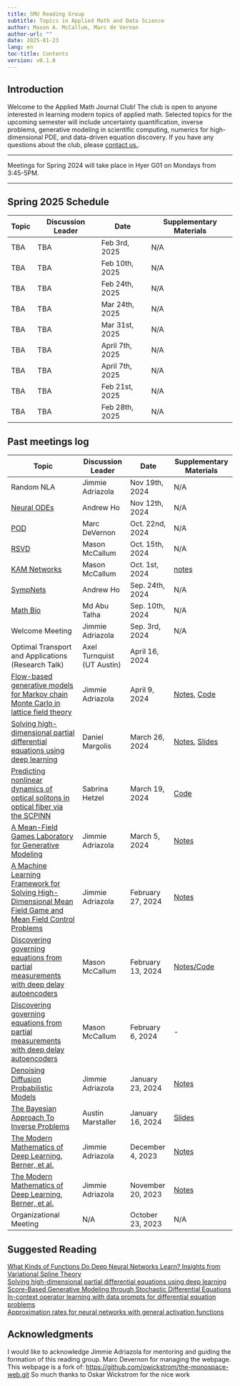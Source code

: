 ```yaml
---
title: SMU Reading Group 
subtitle: Topics in Applied Math and Data Science
author: Mason A. McCallum, Marc de Vernon
author-url: ""
date: 2025-01-23
lang: en
toc-title: Contents
version: v0.1.0
---
```

<style>
        p {
            margin: 0;
            padding: 0;
        }
</style>

## Introduction
Welcome to the Applied Math Journal Club! The club is open to anyone interested in learning modern topics of applied math. Selected topics for the upcoming semester will include uncertainty quantification, inverse problems, generative modeling in scientific computing, numerics for high-dimensional PDE, and data-driven equation discovery. If you have any questions about the club, please <a href=mailto:mmccallum@smu.edu>contact us.</a>.

<hr>
Meetings for Spring 2024 will take place in Hyer G01 on Mondays from 3:45-5PM.
<hr>


## Spring 2025 Schedule 
<table>
<thead>
  <tr>
    <th class="width-min">Topic</th>
    <th class="width-auto">Discussion Leader</th>
    <th class="width-min">Date</th>
    <th class="width-auto">Supplementary Materials</th>
  </tr>
</thead>
<tbody>
  <tr>
    <td>TBA</td>
    <td>TBA</td>
    <td>Feb 3rd, 2025</td>
    <td>N/A</td>
  </tr>
  <tr>
    <td>TBA</td>
    <td>TBA</td>
    <td>Feb 10th, 2025</td>
    <td>N/A</td>
  </tr>
  <tr>
    <td>TBA</td>
    <td>TBA</td>
    <td>Feb 24th, 2025</td>
    <td>N/A</td>
  </tr>
  <tr>
    <td>TBA</td>
    <td>TBA</td>
    <td>Mar 24th, 2025</td>
    <td>N/A</td>
  </tr>
  <tr>
    <td>TBA</td>
    <td>TBA</td>
    <td>Mar 31st, 2025</td>
    <td>N/A</td>
  </tr>
  <tr>
    <td>TBA</td>
    <td>TBA</td>
    <td>April 7th, 2025</td>
    <td>N/A</td>
  </tr>
  <tr>
    <td>TBA</td>
    <td>TBA</td>
    <td>April 7th, 2025</td>
    <td>N/A</td>
  </tr>
  <tr>
    <td>TBA</td>
    <td>TBA</td>
    <td>Feb 21st, 2025</td>
    <td>N/A</td>
  </tr>
  <tr>
    <td>TBA</td>
    <td>TBA</td>
    <td>Feb 28th, 2025</td>
    <td>N/A</td>
  </tr>
 </tbody>
</table>

## Past meetings log
<table>
<thead>
  <tr>
    <th class="width-min">Topic</th>
    <th class="width-auto">Discussion Leader</th>
    <th class="width-min">Date</th>
    <th class="width-auto">Supplementary Materials</th>
  </tr>
</thead>
<tbody>
  <tr>
    <td><a href=https://arxiv.org/abs/2002.01387></a>Random NLA</td>
    <td>Jimmie Adriazola</td>
    <td>Nov 19th, 2024</td>
    <td>N/A</td>
  </tr>
  <tr>
    <td><a href=https://arxiv.org/abs/1806.07366>Neural ODEs</a></td>
    <td>Andrew Ho</td>
    <td>Nov 12th, 2024</td>
    <td>N/A</td>
  </tr>
  <tr>
    <td><a href=https://doi.org/10.2514/1.J058809>POD</a></td>
    <td>Marc DeVernon</td>
    <td>Oct. 22nd, 2024</td>
    <td>N/A</td>
  </tr>
  <tr>
    <td><a href=https://arxiv.org/pdf/0909.4061>RSVD</a></td>
    <td>Mason McCallum</td>
    <td>Oct. 15th, 2024</td>
    <td>N/A</td>
  </tr>
  <tr>
    <td><a href=https://arxiv.org/abs/2404.19756>KAM Networks</a></td>
    <td>Mason McCallum</td>
    <td>Oct. 1st, 2024</td>
    <td><a href=https://masonamccallum.github.io/talks/KART>notes</a></td>
  </tr>
  <tr>
    <td><a href=https://www.sciencedirect.com/science/article/abs/pii/S0893608020303063?via%3Dihub>SympNets</a></td>
    <td>Andrew Ho</td>
    <td>Sep. 24th, 2024</td>
    <td>N/A</td>
  </tr>
  <tr>
    <td><a href=https://arxiv.org/abs/1704.00063>Math Bio</a></td>
    <td>Md Abu Talha</td>
    <td>Sep. 10th, 2024</td>
    <td>N/A</td>
  </tr>
  <tr>
    <td>Welcome Meeting</td>
    <td>Jimmie Adriazola</td>
    <td>Sep. 3rd, 2024</td>
    <td>N/A</td>
  </tr>
  <tr>
    <td>Optimal Transport and Applications (Research Talk)</a></td>
    <td>Axel Turnquist (UT Austin)</td>
    <td>April 16, 2024</td>
    <td></td>
  </tr>
  <tr>
    <td><a href=https://arxiv.org/abs/1904.12072>Flow-based generative models for Markov chain Monte Carlo in lattice field theory</a></td>
    <td>Jimmie Adriazola</td>
    <td>April 9, 2024</td>
    <td><a href=https://drive.google.com/file/d/11ZZ-Gmm2jZcjHEcyPuzvUA-yltJFhvhR/view?usp=share_link>Notes</a>, <a href=https://drive.google.com/file/d/1e2Q1LsOVPkwaIp_w5S8zrZ5y0Gve6n9Q/view?usp=share_link>Code</a></td>
  </tr>
  <tr>
    <td><a href=https://www.pnas.org/doi/10.1073/pnas.1718942115>Solving high-dimensional partial differential equations using deep learning</a></td>
    <td>Daniel Margolis</td>
    <td>March 26, 2024</td>
    <td><a href=https://drive.google.com/file/d/1TR6SCEN8AbSIeGORFgsLVeca_THqVWFh/view?usp=share_link>Notes</a>, <a href=https://drive.google.com/file/d/1uwAXIFQgMwlo8zjczJFz1Uay2pFV_oiA/view?usp=share_link>Slides</a></td>
  </tr>
  <tr>
    <td><a href=https://arxiv.org/abs/2211.08985>Predicting nonlinear dynamics of optical solitons in optical fiber via the SCPINN</a></td>
    <td>Sabrina Hetzel</td>
    <td>March 19, 2024</td>
    <td><a href=https://drive.google.com/file/d/1ifkhJo1SA6Rzw3FZUaCxXLBD3LXud6Xs/view?usp=share_link>Code</a></td>
  </tr>
  <tr>
    <td><a href=https://arxiv.org/abs/2304.13534>A Mean-Field Games Laboratory for Generative Modeling</a></td>
    <td>Jimmie Adriazola</td>
    <td>March 5, 2024</td>
    <td><a href=https://drive.google.com/file/d/1F-UJlQxvJug-SNwyodL8sOpkrgqRsNTH/view?usp=share_link>Notes</a></td>
  </tr>
  <tr>
    <td><a href=https://arxiv.org/abs/1912.01825>A Machine Learning Framework for Solving High-Dimensional Mean Field Game and Mean Field Control Problems</a></td>
    <td>Jimmie Adriazola</td>
    <td>February 27, 2024</td>
    <td><a href=https://drive.google.com/file/d/1rfvHcn4cLAxPQCEg1_mrpsBZBJcq4SZ2/view?usp=share_link>Notes</a></td>
  </tr>
  <tr>
    <td><a href=https://royalsocietypublishing.org/doi/10.1098/rspa.2023.0422>Discovering governing equations from partial measurements with deep delay autoencoders</a></td>
    <td>Mason McCallum</td>
    <td>February 13, 2024</td>
    <td><a href=https://masonamccallum.github.io/talks/sindy-autoencoder>Notes/Code</a></td>
  </tr>
  <tr>
    <td><a href=https://royalsocietypublishing.org/doi/10.1098/rspa.2023.0422>Discovering governing equations from partial measurements with deep delay autoencoders</a></td>
    <td>Mason McCallum</td>
    <td>February 6, 2024</td>
    <td>-</td>
  </tr>
  <tr>
      <td><a href=https://proceedings.neurips.cc/paper_files/paper/2020/hash/4c5bcfec8584af0d967f1ab10179ca4b-Abstract.html>Denoising Diffusion Probabilistic Models</a></td>
      <td>Jimmie Adriazola</td>
      <td>January 23, 2024</td>
      <td><a href=https://drive.google.com/file/d/1uD3WLvL9Ay9NrJqkN_J_W_GXHaN1EKdo/view?usp=share_link>Notes</a></td>
  </tr>
  <tr>
      <td><a href=https://arxiv.org/abs/1302.6989>The Bayesian Approach To Inverse Problems</a></td>
      <td>Austin Marstaller</td>
      <td>January 16, 2024</td>
      <td><a href=https://drive.google.com/file/d/1TAlHzxUnNCVpWq_F9paKnrUx2izbfQjA/view?usp=share_link>Slides</a></td>
  </tr>
  <tr>
    <td><a href=https://arxiv.org/abs/2105.04026>The Modern Mathematics of Deep Learning, Berner, et al.</a></td>
    <td>Jimmie Adriazola</td>
    <td>December 4, 2023</td>
    <td><a href=https://drive.google.com/file/d/1gh1t4vLEYY4wQo-6Qhpjd60gccwiqi1N/view?usp=share_link>Notes</a></td>
  </tr>
  <tr>
    <td><a href=https://arxiv.org/abs/2105.04026>The Modern Mathematics of Deep Learning, Berner, et al.</a></td>
    <td>Jimmie Adriazola</td>
    <td>November 20, 2023</td>
    <td><a href=https://drive.google.com/file/d/1x-pGBEw9ECFynB2J43KPWspjAZ_rfTSx/view?usp=sharing>Notes</a></td>
  </tr>
  <tr>
    <td>Organizational Meeting</td>
    <td>N/A</td>
    <td>October 23, 2023</td>
    <td>N/A</td>
  </tr>
</tbody>
</table>

## Suggested Reading
<p>
  <a href="https://epubs.siam.org/doi/epdf/10.1137/21M1418642" target="_blank">
            What Kinds of Functions Do Deep Neural Networks Learn? Insights from Variational Spline Theory
  </a>
</p>
<p>
  <a href="https://www.pnas.org/doi/10.1073/pnas.1718942115" target="_blank">
            Solving high-dimensional partial differential equations using deep learning
  </a>
</p>
<p>
  <a href="https://arxiv.org/abs/2011.13456" target="_blank">
            Score-Based Generative Modeling through Stochastic Differential Equations
  </a>
</p>
<p>
  <a href="https://www.pnas.org/doi/10.1073/pnas.2310142120" target="_blank">
          In-context operator learning with data prompts for differential equation problems
  </a>
</p>
<p>
  <a href="https://www.sciencedirect.com/science/article/abs/pii/S0893608020301891?via%3Dihub" target="_blank">
Approximation rates for neural networks with general activation functions
  </a>
</p>


## Acknowledgments
I would like to acknowledge Jimmie Adriazola for mentoring and guiding the formation of this reading group.
Marc Devernon for managing the webpage.
This webpage is a fork of: https://github.com/owickstrom/the-monospace-web.git So much thanks to Oskar Wickstrom for the nice work
